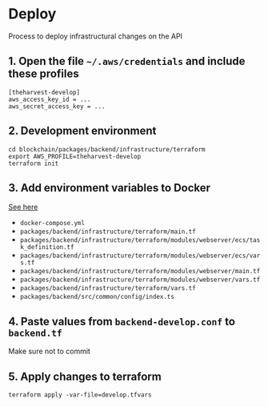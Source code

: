 # Deploy

Process to deploy infrastructural changes on the API

## 1. Open the file `~/.aws/credentials` and include these profiles

```
[theharvest-develop]
aws_access_key_id = ...
aws_secret_access_key = ...
```

## 2. Development environment

```
cd blockchain/packages/backend/infrastructure/terraform
export AWS_PROFILE=theharvest-develop
terraform init
```

## 3. Add environment variables to Docker

[See here](https://github.com/falco-gg/blockchain/commit/c20aaa3a9708a4e8fbf1396a23f38276509556cb)

- `docker-compose.yml`
- `packages/backend/infrastructure/terraform/main.tf`
- `packages/backend/infrastructure/terraform/modules/webserver/ecs/task_definition.tf`
- `packages/backend/infrastructure/terraform/modules/webserver/ecs/vars.tf`
- `packages/backend/infrastructure/terraform/modules/webserver/main.tf`
- `packages/backend/infrastructure/terraform/modules/webserver/vars.tf`
- `packages/backend/infrastructure/terraform/vars.tf`
- `packages/backend/src/common/config/index.ts`

## 4. Paste values from `backend-develop.conf` to `backend.tf`

Make sure not to commit

## 5. Apply changes to terraform

```
terraform apply -var-file=develop.tfvars
```
